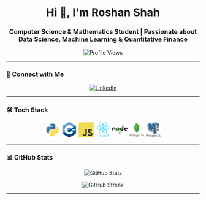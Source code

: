 <h1 align="center">Hi 👋, I'm Roshan Shah</h1>
<h3 align="center">Computer Science & Mathematics Student | Passionate about Data Science, Machine Learning & Quantitative Finance</h3>

<p align="center">
  <img src="https://komarev.com/ghpvc/?username=roshan-h-shah&label=Profile%20views&color=0e75b6&style=flat" alt="Profile Views" />
</p>

---

### 🔗 Connect with Me
<p align="center">
  <a href="https://linkedin.com/in/roshan-shah-/" target="_blank">
    <img src="https://img.shields.io/badge/LinkedIn-%230077B5.svg?style=for-the-badge&logo=linkedin&logoColor=white" alt="LinkedIn" />
  </a>
</p>

---

### 🛠️ Tech Stack
<p align="center">
  <img src="https://raw.githubusercontent.com/devicons/devicon/master/icons/python/python-original.svg" alt="Python" width="40" height="40"/>
  <img src="https://raw.githubusercontent.com/devicons/devicon/master/icons/cplusplus/cplusplus-original.svg" alt="C++" width="40" height="40"/>
  <img src="https://raw.githubusercontent.com/devicons/devicon/master/icons/javascript/javascript-original.svg" alt="JavaScript" width="40" height="40"/>
  <img src="https://raw.githubusercontent.com/devicons/devicon/master/icons/react/react-original-wordmark.svg" alt="React" width="40" height="40"/>
  <img src="https://raw.githubusercontent.com/devicons/devicon/master/icons/nodejs/nodejs-original-wordmark.svg" alt="Node.js" width="40" height="40"/>
  <img src="https://raw.githubusercontent.com/devicons/devicon/master/icons/mongodb/mongodb-original-wordmark.svg" alt="MongoDB" width="40" height="40"/>
  <img src="https://raw.githubusercontent.com/devicons/devicon/master/icons/postgresql/postgresql-original-wordmark.svg" alt="PostgreSQL" width="40" height="40"/>
</p>

---

### 📊 GitHub Stats
<p align="center">
  <img src="https://github-readme-stats.vercel.app/api?username=roshan-h-shah&show_icons=true&theme=default" alt="GitHub Stats" />
</p>

<p align="center">
  <img src="https://github-readme-streak-stats.herokuapp.com/?user=roshan-h-shah&theme=default" alt="GitHub Streak" />
</p>

---

